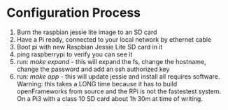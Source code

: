 # Configuration Process

1.  Burn the raspbian jessie lite image to an SD card
2.  Have a Pi ready, connected to your local network by ethernet cable
3.  Boot pi with new Raspbian Jessie Lite SD card in it
4.  ping raspberrypi to verify you can see it
5.  run: *make expand* - this will expand the fs, change the hostname, change the password and add an ssh authorized key
6.  run: *make app* - this will update jessie and install all requires software. Warning: this takes a LONG time because it has to build openFrameworks from source and the RPi is not the fastestest system.  On a Pi3 with a class 10 SD card about 1h 30m at time of writing.

